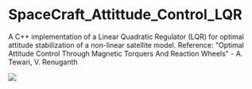# SpaceCraft_Attittude_Control_LQR
A C++ implementation of a Linear Quadratic Regulator (LQR) for optimal attitude stabilization of a non-linear satellite model. 
Reference: "Optimal Attitude Control Through Magnetic Torquers And Reaction Wheels" - A. Tewari, V. Renuganth

![](https://github.com/TylerReimer13/SpaceCraft_Attittude_Control_LQR/blob/main/Satellite%20LQR/States.png)
